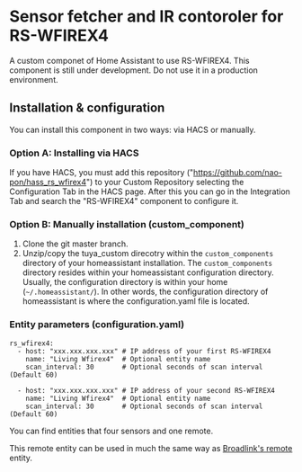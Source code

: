 # Sensor fetcher and IR contoroler for RS-WFIREX4

A custom componet of Home Assistant to use RS-WFIREX4. This component is still under development. Do not use it in a production environment.

## Installation & configuration
You can install this component in two ways: via HACS or manually.

### Option A: Installing via HACS
If you have HACS, you must add this repository ("https://github.com/nao-pon/hass_rs_wfirex4") to your Custom Repository 
selecting the Configuration Tab in the HACS page.
After this you can go in the Integration Tab and search the "RS-WFIREX4" component to configure it.

### Option B: Manually installation (custom_component)
1. Clone the git master branch.
2. Unzip/copy the tuya_custom direcotry within the `custom_components` directory of your homeassistant installation.
The `custom_components` directory resides within your homeassistant configuration directory.
Usually, the configuration directory is within your home (`~/.homeassistant/`).
In other words, the configuration directory of homeassistant is where the configuration.yaml file is located.

### Entity parameters (configuration.yaml)

```
rs_wfirex4:
  - host: "xxx.xxx.xxx.xxx" # IP address of your first RS-WFIREX4
    name: "Living Wfirex4"  # Optional entity name
    scan_interval: 30       # Optional seconds of scan interval (Default 60)

  - host: "xxx.xxx.xxx.xxx" # IP address of your second RS-WFIREX4
    name: "Living Wfirex4"  # Optional entity name
    scan_interval: 30       # Optional seconds of scan interval (Default 60)
```
You can find entities that four sensors and one remote.

This remote entity can be used in much the same way as [Broadlink's remote](https://www.home-assistant.io/integrations/broadlink/#remote) entity.
